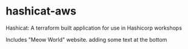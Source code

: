 # hashicat-aws
Hashicat: A terraform built application for use in Hashicorp workshops

Includes "Meow World" website.
adding some text at the bottom
